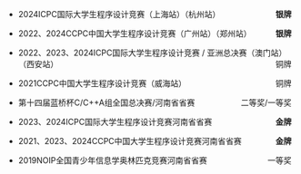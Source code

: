 [//]: # (- <p style="text-align:left;">2024ICPC国际大学生程序设计竞赛（上海站）（杭州站）<span style="float:right;">银牌</span></p>)

[//]: # (- <p style="text-align:left;">2022、2024CCPC中国大学生程序设计竞赛（广州站）（郑州站）   <span style="float:right;">银牌</span></p>)

[//]: # (- <p style="text-align:left;">2022、2023、2024ICPC国际大学生程序设计竞赛 / 亚洲总决赛（澳门站）（西安站）<span style="float:right;">铜牌</span></p>)

[//]: # (- <p style="text-align:left;">2021CCPC中国大学生程序设计竞赛（威海站） <span style="float:right;">铜牌</span></p>)

[//]: # (- <p style="text-align:left;">第十四届蓝桥杯C/C++A组全国总决赛/河南省省赛 <span style="float:right;">二等奖/一等奖</span></p>)

[//]: # (- <p style="text-align:left;">2023、2024ICPC国际大学生程序设计竞赛河南省省赛   <span style="float:right;">金牌</span></p>)

[//]: # (- <p style="text-align:left;">2021、2023、2024CCPC中国大学生程序设计竞赛河南省省赛   <span style="float:right;">金牌</span></p>)

[//]: # (- <p style="text-align:left;">2019NOIP全国青少年信息学奥林匹克竞赛河南省省赛 <span style="float:right;">一等奖</span></p>)

- <p style="text-align:left;">2024ICPC国际大学生程序设计竞赛（上海站）（杭州站）<span style="float:right;"><strong>银牌</strong></span></p>
- <p style="text-align:left;">2022、2024CCPC中国大学生程序设计竞赛（广州站）（郑州站）<span style="float:right;"><strong>银牌</strong></span></p>
- <p style="text-align:left;">2022、2023、2024ICPC国际大学生程序设计竞赛 / 亚洲总决赛（澳门站）（西安站）<span style="float:right;">铜牌</span></p>
- <p style="text-align:left;">2021CCPC中国大学生程序设计竞赛（威海站）<span style="float:right;">铜牌</span></p>
- <p style="text-align:left;">第十四届蓝桥杯C/C++A组全国总决赛/河南省省赛<span style="float:right;">二等奖/一等奖</span></p>
- <p style="text-align:left;">2023、2024ICPC国际大学生程序设计竞赛河南省省赛<span style="float:right;"><strong>金牌</strong></span></p>
- <p style="text-align:left;">2021、2023、2024CCPC中国大学生程序设计竞赛河南省省赛<span style="float:right;"><strong>金牌</strong></span></p>
- <p style="text-align:left;">2019NOIP全国青少年信息学奥林匹克竞赛河南省省赛<span style="float:right;">一等奖</span></p>


